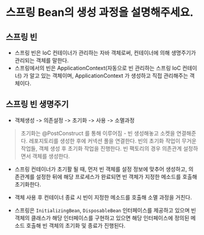 # 스프링 Bean의 생성 과정을 설명해주세요.

## 스프링 빈
* 스프링 빈은 IoC 컨테이너가 관리하는 자바 객체로써, 컨테이너에 의해 생명주기가 관리되는 객체를 말한다.
* 스프링에서의 빈은 ApplicationContext(자동으로 빈 관리하는 스프링 IoC 컨테이너) 가 알고 있는 객체이며, ApplicationContext 가 생성하고 직접 관리해주는 객체이다.

## 스프링 빈 생명주기
* 객체생성 -> 의존설정 -> 초기화 -> 사용 -> 소멸과정

> 초기화는 @PostConstruct 를 통해 이루어짐 -  빈 생성해놓고 소켓을 연결해준다. 레포지토리를 생성한 후에 커넥션 풀을 연결한다.
> 빈의 초기화 작업이 무거운 작업들, 객체 생성 후 초기화 작업을 진행한다.
> 빈 팩토리의 경우 의존관계 설정하면서 객체를 생성한다.


* 스프링 컨테이너가 초기활 될 때, 먼저 빈 객체를 설정 정보에 맞추어 생성하고, 의존관계를 설정한 뒤에 해당 프로세스가 완료되면 빈 객체가 지정한 메소드를 호출해 초기화한다.
* 객체 사용 후 컨테이너 종료 시 빈이 지정한 메소드를 호출해 소멸 과정을 거친다.

* 스프링은 ```InitializingBean```, ```DisposableBean``` 인터페이스를 제공하고 있으며 빈 객체의 클래스가 
해당 인터페이스를 구현하고 있으면 해당 인터페이스에 정의된 메소드 호출해 빈 객체의 초기화 및 종료가 진행된다.


